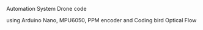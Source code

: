 Automation System Drone code

using Arduino Nano, MPU6050, PPM encoder and Coding bird Optical Flow
